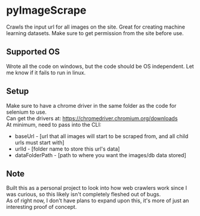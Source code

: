 # pyImageScrape
Crawls the input url for all images on the site. Great for creating machine learning datasets. Make sure to get permission from the site before use. <br />

## Supported OS
Wrote all the code on windows, but the code should be OS independent. Let me know if it fails to run in linux.

## Setup
Make sure to have a chrome driver in the same folder as the code for selenium to use. <br />
Can get the drivers at: https://chromedriver.chromium.org/downloads <br />
At minimum, need to pass into the CLI:
- baseUrl - [url that all images will start to be scraped from, and all child urls must start with]
- urlId - [folder name to store this url's data]
- dataFolderPath - [path to where you want the images/db data stored]

## Note
Built this as a personal project to look into how web crawlers work since I was curious, so this likely isn't completely fleshed out of bugs.<br />
As of right now, I don't have plans to expand upon this, it's more of just an interesting proof of concept. 
